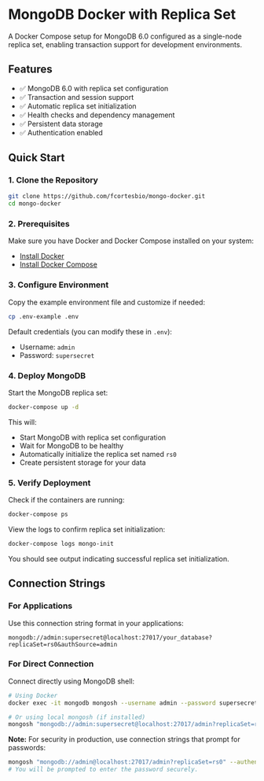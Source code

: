 # MongoDB Docker with Replica Set

A Docker Compose setup for MongoDB 6.0 configured as a single-node replica set, enabling transaction support for development environments.

## Features

- ✅ MongoDB 6.0 with replica set configuration
- ✅ Transaction and session support
- ✅ Automatic replica set initialization
- ✅ Health checks and dependency management
- ✅ Persistent data storage
- ✅ Authentication enabled

## Quick Start

### 1. Clone the Repository

```bash
git clone https://github.com/fcortesbio/mongo-docker.git
cd mongo-docker
```

### 2. Prerequisites

Make sure you have Docker and Docker Compose installed on your system:

* [Install Docker](https://docs.docker.com/get-docker/)
* [Install Docker Compose](https://docs.docker.com/compose/install/)

### 3. Configure Environment

Copy the example environment file and customize if needed:

```bash
cp .env-example .env
```

Default credentials (you can modify these in `.env`):
- Username: `admin`
- Password: `supersecret`

### 4. Deploy MongoDB

Start the MongoDB replica set:

```bash
docker-compose up -d
```

This will:
- Start MongoDB with replica set configuration
- Wait for MongoDB to be healthy
- Automatically initialize the replica set named `rs0`
- Create persistent storage for your data

### 5. Verify Deployment

Check if the containers are running:

```bash
docker-compose ps
```

View the logs to confirm replica set initialization:

```bash
docker-compose logs mongo-init
```

You should see output indicating successful replica set initialization.

## Connection Strings

### For Applications

Use this connection string format in your applications:

```
mongodb://admin:supersecret@localhost:27017/your_database?replicaSet=rs0&authSource=admin
```

### For Direct Connection

Connect directly using MongoDB shell:

```bash
# Using Docker
docker exec -it mongodb mongosh --username admin --password supersecret --authenticationDatabase admin

# Or using local mongosh (if installed)
mongosh "mongodb://admin:supersecret@localhost:27017/admin?replicaSet=rs0"
```

**Note:** For security in production, use connection strings that prompt for passwords:

```bash
mongosh "mongodb://admin@localhost:27017/admin?replicaSet=rs0" --authenticationDatabase admin
# You will be prompted to enter the password securely.
```

